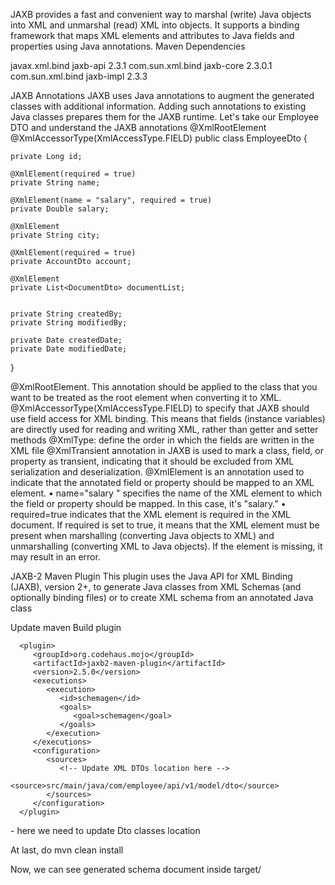 JAXB provides a fast and convenient way to marshal (write) Java objects into XML and unmarshal (read) XML into objects. It supports a binding framework that maps XML elements and attributes to Java fields and properties using Java annotations.
Maven Dependencies

<dependency>
   <groupId>javax.xml.bind</groupId>
   <artifactId>jaxb-api</artifactId>
   <version>2.3.1</version>
</dependency>
<dependency>
   <groupId>com.sun.xml.bind</groupId>
   <artifactId>jaxb-core</artifactId>
   <version>2.3.0.1</version>
</dependency>
<dependency>
   <groupId>com.sun.xml.bind</groupId>
   <artifactId>jaxb-impl</artifactId>
   <version>2.3.3</version>
</dependency>


JAXB Annotations
JAXB uses Java annotations to augment the generated classes with additional information. Adding such annotations to existing Java classes prepares them for the JAXB runtime.
Let's take our Employee DTO and understand the JAXB annotations
@XmlRootElement
@XmlAccessorType(XmlAccessType.FIELD)
public class EmployeeDto {

    private Long id;

    @XmlElement(required = true)
    private String name;

    @XmlElement(name = "salary", required = true)
    private Double salary;

    @XmlElement
    private String city;

    @XmlElement(required = true)
    private AccountDto account;

    @XmlElement
    private List<DocumentDto> documentList;


    private String createdBy;
    private String modifiedBy;

    private Date createdDate;
    private Date modifiedDate;

}


@XmlRootElement. This annotation should be applied to the class that you want to be treated as the root element when converting it to XML.
@XmlAccessorType(XmlAccessType.FIELD) to specify that JAXB should use field access for XML binding. This means that fields (instance variables) are directly used for reading and writing XML, rather than getter and setter methods
@XmlType: define the order in which the fields are written in the XML file
@XmlTransient annotation in JAXB is used to mark a class, field, or property as transient, indicating that it should be excluded from XML serialization and deserialization.
@XmlElement is an annotation used to indicate that the annotated field or property should be mapped to an XML element.
•	name="salary " specifies the name of the XML element to which the field or property should be mapped. In this case, it's "salary."
•	required=true indicates that the XML element is required in the XML document. If required is set to true, it means that the XML element must be present when marshalling (converting Java objects to XML) and unmarshalling (converting XML to Java objects). If the element is missing, it may result in an error.


JAXB-2 Maven Plugin 
This plugin uses the Java API for XML Binding (JAXB), version 2+, to generate Java classes from XML Schemas (and optionally binding files) or to create XML schema from an annotated Java class

Update maven Build plugin
<build>
   <plugins> 

      <plugin>
         <groupId>org.codehaus.mojo</groupId>
         <artifactId>jaxb2-maven-plugin</artifactId>
         <version>2.5.0</version>
         <executions>
            <execution>
               <id>schemagen</id>
               <goals>
                  <goal>schemagen</goal>
               </goals>
            </execution>
         </executions>
         <configuration>
            <sources>
               <!-- Update XML DTOs location here -->
               <source>src/main/java/com/employee/api/v1/model/dto</source>
            </sources>
         </configuration>
      </plugin>

   </plugins>
</build>

<source> - here we need to update Dto classes location

At last, do mvn clean install 

Now, we can see generated schema document inside target/
 
